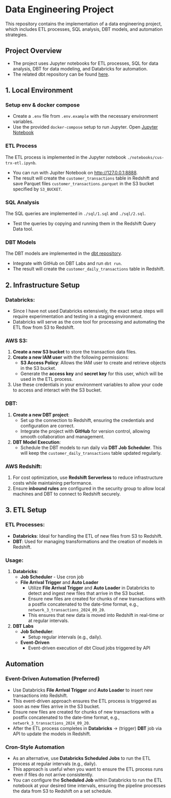 # Data Engineering Project

This repository contains the implementation of a data engineering project, which includes ETL processes, SQL analysis, DBT models, and automation strategies.

## Project Overview

- The project uses Jupyter notebooks for ETL processes, SQL for data analysis, DBT for data modeling, and Databricks for automation.
- The related dbt repository can be found [here](https://github.com/huynguyen0257/demo-dbt).

## 1. Local Environment
### Setup env & docker compose

- Create a `.env` file from `.env.example` with the necessary environment variables.
- Use the provided `docker-compose` setup to run Jupyter. Open [Jupyter Notebook](http://127.0.0.1:8888)

### ETL Process

The ETL process is implemented in the Jupyter notebook `./notebooks/cus-trx-etl.ipynb`.

- You can run with Jupiter Notebook on http://127.0.0.1:8888.
- The result will create the `customer_transactions` table in Redshift and save Parquet files `customer_transactions.parquet` in the S3 bucket specified by `S3_BUCKET`.

### SQL Analysis

The SQL queries are implemented in `./sql/1.sql` and `./sql/2.sql`.

- Test the queries by copying and running them in the Redshift Query Data tool.

### DBT Models

The DBT models are implemented in the [dbt repository](https://github.com/huynguyen0257/demo-dbt). 
- Integrate with GitHub on DBT Labs and run `dbt run`.
- The result will create the `customer_daily_transactions` table in Redshift.

## 2. Infrastructure Setup

### Databricks:
- Since I have not used Databricks extensively, the exact setup steps will require experimentation and testing in a staging environment.
- Databricks will serve as the core tool for processing and automating the ETL flow from S3 to Redshift.

### AWS S3:
1. **Create a new S3 bucket** to store the transaction data files.
2. **Create a new IAM user** with the following permissions:
   - **S3 Access Policy**: Allows the IAM user to create and retrieve objects in the S3 bucket.
   - Generate the **access key** and **secret key** for this user, which will be used in the ETL process.
3. Use these credentials in your environment variables to allow your code to access and interact with the S3 bucket.

### DBT:
1. **Create a new DBT project**:
   - Set up the connection to Redshift, ensuring the credentials and configuration are correct.
   - Integrate the project with **GitHub** for version control, allowing smooth collaboration and management.
2. **DBT Model Execution**:
   - Schedule the DBT models to run daily via **DBT Job Scheduler**. This will keep the `customer_daily_transactions` table updated regularly.

### AWS Redshift:
1. For cost optimization, use **Redshift Serverless** to reduce infrastructure costs while maintaining performance.
2. Ensure **inbound rules** are configured in the security group to allow local machines and DBT to connect to Redshift securely.

## 3. ETL Setup

### ETL Processes:
- **Databricks**: Ideal for handling the ETL of new files from S3 to Redshift.
- **DBT**: Used for managing transformations and the creation of models in Redshift.

### Usage:
1. **Databricks**: 
    - **Job Scheduler** - Use cron job
    - **File Arrival Trigger** and **Auto Loader**
        - Utilize **File Arrival Trigger** and **Auto Loader** in Databricks to detect and ingest new files that arrive in the S3 bucket.
        - Ensure new files are created for chunks of new transactions with a postfix concatenated to the date-time format, e.g., `network_3_transactions_2024_09_20`.
        - This ensures that new data is moved into Redshift in real-time or at regular intervals.
2. **DBT Labs**
    - **Job Scheduler**:
        - Setup regular intervals (e.g., daily).
    - **Event-Driven**
        - Event-driven execution of dbt Cloud jobs triggered by API

## Automation

### Event-Driven Automation (Preferred)
- Use Databricks **File Arrival Trigger** and **Auto Loader** to insert new transactions into Redshift.
- This event-driven approach ensures the ETL process is triggered as soon as new files arrive in the S3 bucket.
- Ensure new files are created for chunks of new transactions with a postfix concatenated to the date-time format, e.g., `network_3_transactions_2024_09_20`.
- After the ETL process completes in **Databricks** -> (trigger) **DBT** job via API to update the models in Redshift.

### Cron-Style Automation
- As an alternative, use **Databricks Scheduled Jobs** to run the ETL process at regular intervals (e.g., daily).
- This approach is useful when you want to ensure the ETL process runs even if files do not arrive consistently.
- You can configure the **Scheduled Job** within Databricks to run the ETL notebook at your desired time intervals, ensuring the pipeline processes the data from S3 to Redshift on a set schedule.